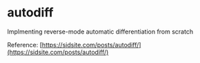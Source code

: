 # autodiff
Implmenting reverse-mode automatic differentiation from scratch

Reference: [https://sidsite.com/posts/autodiff/](https://sidsite.com/posts/autodiff/)
